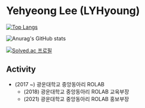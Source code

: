 Yehyeong Lee (LYHyoung)
=======================

[![Top Langs](https://github-readme-stats.vercel.app/api/top-langs/?username=LYHyoung&layout=compact)](https://github.com/anuraghazra/github-readme-stats)

![Anurag's GitHub stats](https://github-readme-stats.vercel.app/api?username=LYHyoung&show_icons=true&theme=merko)


[![Solved.ac
프로필](http://mazassumnida.wtf/api/generate_badge?boj=lyh4186)](https://solved.ac/lyh4186)


Activity
--------
+ (2017 ~) 광운대학교 중앙동아리 ROLAB
  + (2018) 광운대학교 중앙동아리 ROLAB 교육부장
  + (2021) 광운대학교 중앙동아리 ROLAB 홍보부장


<!--
**LYHyoung/LYHyoung** is a ✨ _special_ ✨ repository because its `README.md` (this file) appears on your GitHub profile.

Here are some ideas to get you started:

- 🔭 I’m currently working on ...
- 🌱 I’m currently learning ...
- 👯 I’m looking to collaborate on ...
- 🤔 I’m looking for help with ...
- 💬 Ask me about ...
- 📫 How to reach me: ...
- 😄 Pronouns: ...
- ⚡ Fun fact: ...
-->
